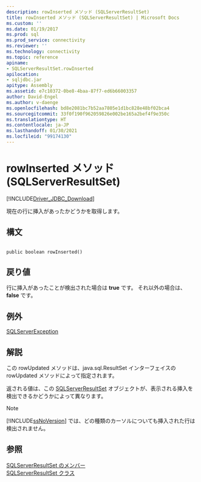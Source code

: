 ```yaml
---
description: rowInserted メソッド (SQLServerResultSet)
title: rowInserted メソッド (SQLServerResultSet) | Microsoft Docs
ms.custom: ''
ms.date: 01/19/2017
ms.prod: sql
ms.prod_service: connectivity
ms.reviewer: ''
ms.technology: connectivity
ms.topic: reference
apiname:
- SQLServerResultSet.rowInserted
apilocation:
- sqljdbc.jar
apitype: Assembly
ms.assetid: e7c10372-0be8-4baa-87f7-ed6b66003357
author: David-Engel
ms.author: v-daenge
ms.openlocfilehash: bd8e2081bc7b52aa7805e1d1bc828e48bf02bca4
ms.sourcegitcommit: 33f0f190f962059826e002be165a2bef4f9e350c
ms.translationtype: HT
ms.contentlocale: ja-JP
ms.lasthandoff: 01/30/2021
ms.locfileid: "99174130"
---
```

# <a name="rowinserted-method-sqlserverresultset"></a>rowInserted メソッド (SQLServerResultSet)
[!INCLUDE[Driver_JDBC_Download](../../../includes/driver_jdbc_download.md)]

  現在の行に挿入があったかどうかを取得します。  
  
## <a name="syntax"></a>構文  
  
```  
  
public boolean rowInserted()  
```  
  
## <a name="return-value"></a>戻り値  
 行に挿入があったことが検出された場合は **true** です。 それ以外の場合は、 **false** です。  
  
## <a name="exceptions"></a>例外  
 [SQLServerException](../../../connect/jdbc/reference/sqlserverexception-class.md)  
  
## <a name="remarks"></a>解説  
 この rowUpdated メソッドは、java.sql.ResultSet インターフェイスの rowUpdated メソッドによって指定されます。  
  
 返される値は、この [SQLServerResultSet](../../../connect/jdbc/reference/sqlserverresultset-class.md) オブジェクトが、表示される挿入を検出できるかどうかによって異なります。  
  
> [!NOTE]  
>  [!INCLUDE[ssNoVersion](../../../includes/ssnoversion-md.md)] では、どの種類のカーソルについても挿入された行は検出されません。  
  
## <a name="see-also"></a>参照  
 [SQLServerResultSet のメンバー](../../../connect/jdbc/reference/sqlserverresultset-members.md)   
 [SQLServerResultSet クラス](../../../connect/jdbc/reference/sqlserverresultset-class.md)  
  
  
